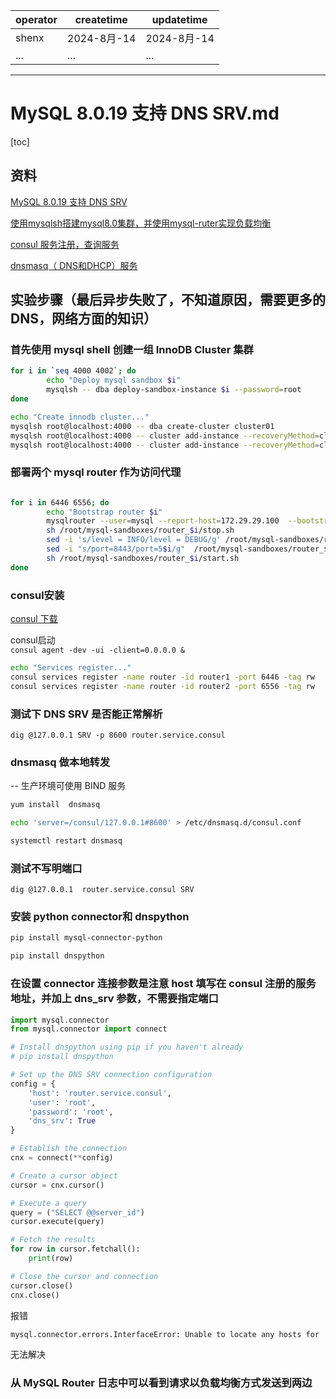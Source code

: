 | operator | createtime | updatetime |
| ---- | ---- | ---- |
| shenx | 2024-8月-14 | 2024-8月-14  |
| ... | ... | ... |
---

# MySQL 8.0.19 支持 DNS SRV.md

[toc]

## 资料

[MySQL 8.0.19 支持 DNS SRV](https://my.oschina.net/actiontechoss/blog/4478043)

[使用mysqlsh搭建mysql8.0集群，并使用mysql-ruter实现负载均衡](https://blog.csdn.net/DWJRIVER/article/details/118701470)

[consul 服务注册，查询服务](https://kingfree.gitbook.io/consul/getting-started/services)

[dnsmasq（ DNS和DHCP）服务](https://www.cnblogs.com/liugp/p/16412649.html)


## 实验步骤（最后异步失败了，不知道原因，需要更多的DNS，网络方面的知识）

### 首先使用 mysql shell 创建一组 InnoDB Cluster 集群

```bash
for i in `seq 4000 4002`; do
        echo "Deploy mysql sandbox $i"
        mysqlsh -- dba deploy-sandbox-instance $i --password=root
done

echo "Create innodb cluster..."
mysqlsh root@localhost:4000 -- dba create-cluster cluster01
mysqlsh root@localhost:4000 -- cluster add-instance --recoveryMethod=clone --password=root root@localhost:4001
mysqlsh root@localhost:4000 -- cluster add-instance --recoveryMethod=clone --password=root root@localhost:4002
```

### 部署两个 mysql router 作为访问代理

```bash

for i in 6446 6556; do
        echo "Bootstrap router $i"
        mysqlrouter --user=mysql --report-host=172.29.29.100  --bootstrap root@localhost:4000 --conf-use-gr-notifications -d router_$i --conf-base-port $i --name router_$i 2>&1 >/dev/NULL
        sh /root/mysql-sandboxes/router_$i/stop.sh
        sed -i 's/level = INFO/level = DEBUG/g' /root/mysql-sandboxes/router_$i/mysqlrouter.conf
        sed -i "s/port=8443/port=5$i/g"  /root/mysql-sandboxes/router_$i/mysqlrouter.conf
        sh /root/mysql-sandboxes/router_$i/start.sh
done

```

### consul安装

[consul 下载](https://developer.hashicorp.com/consul/install?product_intent=consul)

consul启动  
`consul agent -dev -ui -client=0.0.0.0 &`  

```bash
echo "Services register..."
consul services register -name router -id router1 -port 6446 -tag rw
consul services register -name router -id router2 -port 6556 -tag rw

```

### 测试下 DNS SRV 是否能正常解析

`dig @127.0.0.1 SRV -p 8600 router.service.consul`

### dnsmasq 做本地转发

-- 生产环境可使用 BIND 服务

```bash
yum install  dnsmasq

echo 'server=/consul/127.0.0.1#8600' > /etc/dnsmasq.d/consul.conf

systemctl restart dnsmasq
```

### 测试不写明端口

`dig @127.0.0.1  router.service.consul SRV`

### 安装 python connector和 dnspython

```bash
pip install mysql-connector-python

pip install dnspython

```

### 在设置 connector 连接参数是注意 host 填写在 consul 注册的服务地址，并加上 dns_srv 参数，不需要指定端口

```python
import mysql.connector
from mysql.connector import connect

# Install dnspython using pip if you haven't already
# pip install dnspython

# Set up the DNS SRV connection configuration
config = {
    'host': 'router.service.consul',
    'user': 'root',
    'password': 'root',
    'dns_srv': True
}

# Establish the connection
cnx = connect(**config)

# Create a cursor object
cursor = cnx.cursor()

# Execute a query
query = ("SELECT @@server_id")
cursor.execute(query)

# Fetch the results
for row in cursor.fetchall():
    print(row)

# Close the cursor and connection
cursor.close()
cnx.close()
```

报错  

```bash
mysql.connector.errors.InterfaceError: Unable to locate any hosts for 'router.service.consul';
```

无法解决


### 从 MySQL Router 日志中可以看到请求以负载均衡方式发送到两边


